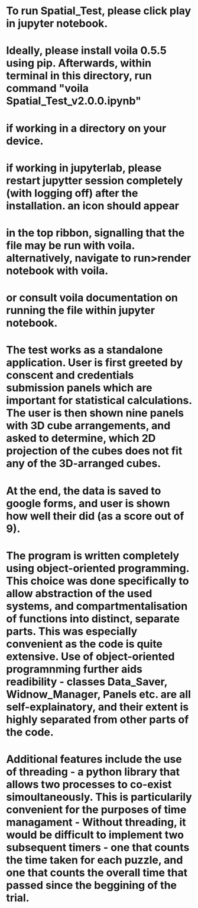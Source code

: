# To run Spatial_Test, please click play in jupyter notebook.
# Ideally, please install voila 0.5.5 using pip. Afterwards, within terminal in this directory, run command "voila Spatial_Test_v2.0.0.ipynb"
# if working in a directory on your device. 
# if working in jupyterlab, please restart jupytter session completely (with logging off) after the installation. an icon should appear
# in the top ribbon, signalling that the file may be run with voila. alternatively, navigate to run>render notebook with voila.
# or consult voila documentation on running the file within jupyter notebook.

# The test works as a standalone application. User is first greeted by conscent and credentials submission panels which are important for statistical calculations. The user is then shown nine panels with 3D cube arrangements, and asked to determine, which 2D projection of the cubes does not fit any of the 3D-arranged cubes.
# At the end, the data is saved to google forms, and user is shown how well their did (as a score out of 9).

# The program is written completely using object-oriented programming. This choice was done specifically to allow abstraction of the used systems, and compartmentalisation of functions into distinct, separate parts. This was especially convenient as the code is quite extensive. Use of object-oriented programnming further aids readibility - classes Data_Saver, Widnow_Manager, Panels etc. are all self-explainatory, and their extent is highly separated from other parts of the code. 

# Additional features include the use of threading - a python library that allows two processes to co-exist simoultaneously. This is particularily convenient for the purposes of time managament - Without threading, it would be difficult to implement two subsequent timers - one that counts the time taken for each puzzle, and one that counts the overall time that passed since the beggining of the trial. 
